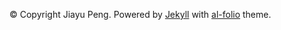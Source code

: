 © Copyright Jiayu Peng. Powered by [Jekyll](https://jekyllrb.com/) with [al-folio](https://github.com/alshedivat/al-folio) theme.
